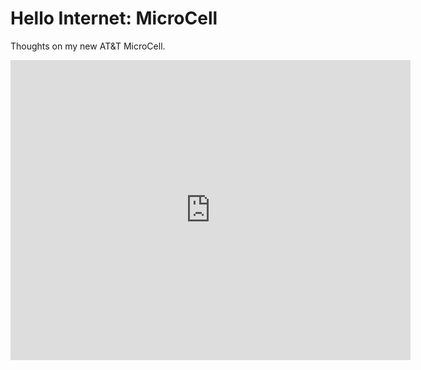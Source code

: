 # Hello Internet: MicroCell

Thoughts on my new AT&T MicroCell.

<div class="video vimeo"><iframe src="http://player.vimeo.com/video/14798937?title=0&amp;byline=0&amp;portrait=0&amp;color=f05b35" width="640" height="480" frameborder="0" webkitAllowFullScreen mozallowfullscreen allowFullScreen></iframe></div>
